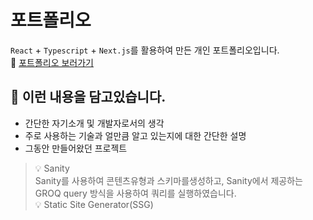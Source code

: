 # 포트폴리오

```React``` + ```Typescript``` + ```Next.js```를 활용하여 만든 개인 포트폴리오입니다.  
📎 [포트폴리오 보러가기](https://my-blog-yojeongjin.vercel.app/)

  

## 📍 이런 내용을 담고있습니다.
- 간단한 자기소개 및 개발자로서의 생각
- 주로 사용하는 기술과 얼만큼 알고 있는지에 대한 간단한 설명
- 그동안 만들어왔던 프로젝트

>💡 Sanity  
Sanity를 사용하여 콘텐츠유형과 스키마를생성하고, Sanity에서 제공하는 GROQ query 방식을 사용하여 쿼리를 실행하였습니다.  
💡 Static Site Generator(SSG)  

